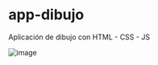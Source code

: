 # app-dibujo
Aplicación de dibujo con HTML - CSS - JS

![image](https://user-images.githubusercontent.com/99273526/223284974-fbd69a26-e214-4405-94a8-7804bbe13137.png)


